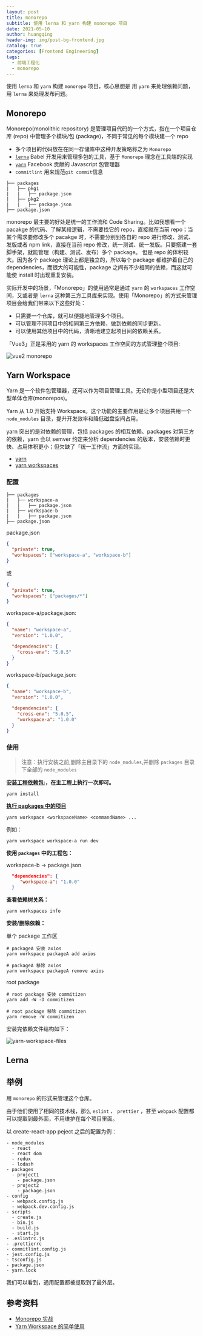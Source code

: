 ```yaml
---
layout: post
title: monorepo
subtitle: 使用 lerna 和 yarn 构建 monorepo 项目
date: 2021-05-10
author: huangqing
header-img: img/post-bg-frontend.jpg
catalog: true
categories: [Frontend Engineering]
tags:
  - 前端工程化
  - monorepo
---
```


使用 `lerna` 和 `yarn` 构建 `monorepo` 项目，核心思想是 用 `yarn` 来处理依赖问题，用 `lerna` 来处理发布问题。

## Monorepo

Monorepo(monolithic repository) 是管理项目代码的一个方式，指在一个项目仓库 (repo) 中管理多个模块/包 (package)，不同于常见的每个模块建一个 repo

- 多个项目的代码放在在同一存储库中这种开发策略称之为 `Monorepo`
- [`lerna`](https://lerna.js.org/) Babel 开发用来管理多包的工具，基于 `Monorepo` 理念在工具端的实现
- [`yarn`](https://classic.yarnpkg.com/en/) Facebook 贡献的 Javascript 包管理器
- `commitlint` 用来规范`git commit`信息

```
├── packages
|   ├── pkg1
|   |   ├── package.json
|   ├── pkg2
|   |   ├── package.json
├── package.json
```

monorepo 最主要的好处是统一的工作流和 Code Sharing。比如我想看一个 pacakge 的代码、了解某段逻辑，不需要找它的 repo，直接就在当前 repo；当某个需求要修改多个 pacakge 时，不需要分别到各自的 repo 进行修改、测试、发版或者 npm link，直接在当前 repo 修改，统一测试、统一发版。只要搭建一套脚手架，就能管理（构建、测试、发布）多个 package。
但是 repo 的体积较大。因为各个 package 理论上都是独立的，所以每个 package 都维护着自己的 dependencies，而很大的可能性，package 之间有不少相同的依赖，而这就可能使 install 时出现重复安装。

实际开发中的场景，「Monorepo」的使用通常是通过 `yarn` 的 `workspaces` 工作空间，又或者是 `lerna` 这种第三方工具库来实现。使用「Monorepo」的方式来管理项目会给我们带来以下这些好处：

+ 只需要一个仓库，就可以便捷地管理多个项目。
+ 可以管理不同项目中的相同第三方依赖，做到依赖的同步更新。
+ 可以使用其他项目中的代码，清晰地建立起项目间的依赖关系。

「Vue3」正是采用的 yarn 的 workspaces 工作空间的方式管理整个项目:

![vue2 monorepo](/images/monorepo/vue3-monorepo.png)

## Yarn Workspace

Yarn 是一个软件包管理器，还可以作为项目管理工具。无论你是小型项目还是大型单体仓库(monorepos)。

Yarn 从 1.0 开始支持 Workspace。这个功能的主要作用是让多个项目共用一个 `node_modules` 目录，提升开发效率和降低磁盘空间占用。

yarn 突出的是对依赖的管理，包括 packages 的相互依赖、packages 对第三方的依赖，yarn 会以 semver 约定来分析 dependencies 的版本，安装依赖时更快、占用体积更小；但欠缺了「统一工作流」方面的实现。

- [yarn](https://yarnpkg.com/)
- [yarn workspaces](https://classic.yarnpkg.com/en/docs/workspaces)

### 配置

```
├── packages
|   ├── workspace-a
|   |   ├── package.json
|   ├── workspace-b
|   |   ├── package.json
├── package.json
```

package.json

```json
{
  "private": true,
  "workspaces": ["workspace-a", "workspace-b"]
}
```

或

```json
{
  "private": true,
  "workspaces": ["packages/*"]
}
```

workspace-a/package.json:

```json
{
  "name": "workspace-a",
  "version": "1.0.0",

  "dependencies": {
    "cross-env": "5.0.5"
  }
}
```

workspace-b/package.json:

```json
{
  "name": "workspace-b",
  "version": "1.0.0",

  "dependencies": {
    "cross-env": "5.0.5",
    "workspace-a": "1.0.0"
  }
}
```

### 使用

> 注意：执行安装之前,删除主目录下的 `node_modules`,并删除 `packages` 目录下全部的 `node_modules`

**[安装工程依赖包:](https://yarnpkg.com/cli/workspace)，**在主工程上执行一次即可**。**

```shell
yarn install
```

**[执行 pagkages 中的项目](https://yarnpkg.com/cli/workspace/#gatsby-focus-wrapper)**

```shell
yarn workspace <workspaceName> <commandName> ...
```

例如：

```
yarn workspace workspace-a run dev
```

**使用 `packages` 中的工程包：**

workspace-b -> package.json

```json
  "dependencies": {
     "workspace-a": "1.0.0"
  }
```

**查看依赖树关系：**

```
yarn workspaces info
```

**安装/删除依赖：**

单个 package 工作区

```shell
# packageA 安装 axios
yarn workspace packageA add axios

# packageA 移除 axios
yarn workspace packageA remove axios
```

root package

```shell
# root package 安装 commitizen
yarn add -W -D commitizen

# root package 移除 commitizen
yarn remove -W commitizen
```

安装完依赖文件结构如下：

![yarn-workspace-files](/images/yarn/yarn-workspace-files.jpg)

## Lerna

## 举例

用 `monorepo` 的形式来管理这个仓库。

由于他们使用了相同的技术栈，那么 `eslint` 、 `prettier` ，甚至 `webpack` 配置都可以提取到最外面，不用维护在每个项目里面。

以 create-react-app peject 之后的配置为例：

```
- node_modules
  - react
  - react dom
  - redux
  - lodash
- packages
  - project1
    - package.json
  - project2
    - package.json
- config
  - webpack.config.js
  - webpack.dev.config.js
- scripts
  - create.js
  - bin.js
  - build.js
  - start.js
- .eslintrc.js
- .prettierrc
- commitlint.config.js
- jest.config.js
- tsconfig.js
- package.json
- yarn.lock
```

我们可以看到，通用配置都被提取到了最外层。

## 参考资料

- [Monorepo 实战](https://www.jianshu.com/p/dafc2052eedc)
- [Yarn Workspace 的简单使用](https://www.yuque.com/negivup/blog/nyw4yx)
